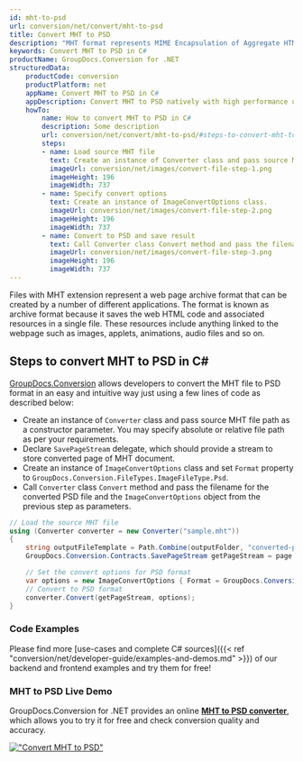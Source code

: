 ```yaml
---
id: mht-to-psd
url: conversion/net/convert/mht-to-psd
title: Convert MHT to PSD
description: "MHT format represents MIME Encapsulation of Aggregate HTML with .mht extension. Learn how to convert MHT to PSD file programmatically in C# language using GroupDocs.Conversion for .NET library."
keywords: Convert MHT to PSD in C#
productName: GroupDocs.Conversion for .NET
structuredData:
    productCode: conversion
    productPlatform: net
    appName: Convert MHT to PSD in C#
    appDescription: Convert MHT to PSD natively with high performance using C# language and server side GroupDocs.Conversion for .NET APIs, without the use of any software like Microsoft or Open Office.
    howTo:
        name: How to convert MHT to PSD in C# 
        description: Some description
        url: conversion/net/convert/mht-to-psd/#steps-to-convert-mht-to-psd-in-c
        steps:
        - name: Load source MHT file 
          text: Create an instance of Converter class and pass source MHT file path as a constructor parameter. You may specify absolute or relative file path as per your requirements. 
          imageUrl: conversion/net/images/convert-file-step-1.png
          imageHeight: 196
          imageWidth: 737
        - name: Specify convert options 
          text: Create an instance of ImageConvertOptions class.
          imageUrl: conversion/net/images/convert-file-step-2.png
          imageHeight: 196
          imageWidth: 737
        - name: Convert to PSD and save result 
          text: Call Converter class Convert method and pass the filename for the converted HTML file and the ImageConvertOptions object from the previous step as parameters.
          imageUrl: conversion/net/images/convert-file-step-3.png
          imageHeight: 196
          imageWidth: 737
---
```


Files with MHT extension represent a web page archive format that can be created by a number of different applications. The format is known as archive format because it saves the web HTML code and associated resources in a single file. These resources include anything linked to the webpage such as images, applets, animations, audio files and so on.

## Steps to convert MHT to PSD in C#

[GroupDocs.Conversion](https://products.groupdocs.com/conversion/net) allows developers to convert the MHT file to PSD format in an easy and intuitive way just using a few lines of code as described below:

* Create an instance of `Converter` class and pass source MHT file path as a constructor parameter. You may specify absolute or relative file path as per your requirements. 
* Declare `SavePageStream` delegate, which should provide a stream to store converted page of MHT document.
* Create an instance of `ImageConvertOptions` class and set `Format` property to `GroupDocs.Conversion.FileTypes.ImageFileType.Psd`.
* Call `Converter` class `Convert` method and pass the filename for the converted PSD file and the `ImageConvertOptions` object from the previous step as parameters.

```csharp
// Load the source MHT file
using (Converter converter = new Converter("sample.mht"))
{
    string outputFileTemplate = Path.Combine(outputFolder, "converted-page-{0}.psd");
    GroupDocs.Conversion.Contracts.SavePageStream getPageStream = page => new FileStream(string.Format(outputFileTemplate, page), FileMode.Create);

    // Set the convert options for PSD format
    var options = new ImageConvertOptions { Format = GroupDocs.Conversion.FileTypes.ImageFileType.Psd };   
    // Convert to PSD format
    converter.Convert(getPageStream, options);
}
```

### Code Examples

Please find more [use-cases and complete C# sources]({{< ref "conversion/net/developer-guide/examples-and-demos.md" >}}) of our backend and frontend examples and try them for free!

### MHT to PSD Live Demo

GroupDocs.Conversion for .NET provides an online [**MHT to PSD converter**](https://products.groupdocs.app/conversion/mht-to-psd), which allows you to try it for free and check conversion quality and accuracy.

[!["Convert MHT to PSD"](conversion/net/images/convert-to-psd/convert-mht-to-psd.png)](https://products.groupdocs.app/conversion/mht-to-psd)